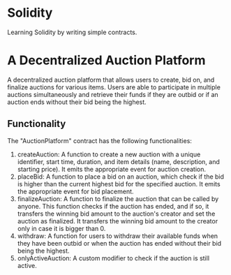# Solidity
Learning Solidity by writing simple contracts.

# A Decentralized Auction Platform
A decentralized auction platform that allows users to create, bid on, and finalize auctions for various items. Users are able to participate in multiple auctions simultaneously and retrieve their funds if they are outbid or if an auction ends without their bid being the highest.

## Functionality
The "AuctionPlatform" contract has the following functionalities:

1. createAuction: A function to create a new auction with a unique identifier, start time, duration, and item details (name, description, and starting price). It emits the appropriate event for auction creation.
2. placeBid: A function to place a bid on an auction, which check if the bid is higher than the current highest bid for the specified auction. It emits the appropriate event for bid placement.
3. finalizeAuction: A function to finalize the auction that can be called by anyone. This function checks if the auction has ended, and if so, it transfers the winning bid amount to the auction's creator and set the auction as finalized. It transfers the winning bid amount to the creator only in case it is bigger than 0.
4. withdraw: A function for users to withdraw their available funds when they have been outbid or when the auction has ended without their bid being the highest.
5. onlyActiveAuction: A custom modifier to check if the auction is still active.